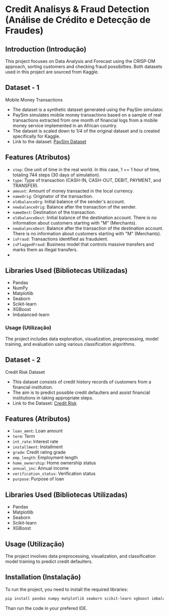 
# Credit Analisys & Fraud Detection (Análise de Crédito e Detecção de Fraudes)

## Introduction (Introdução)
This project focuses on Data Analysis and Forecast using the CRISP-DM approach, sorting customers and checking fraud possibilties. Both datasets used in this project are sourced from Kaggle.


## Dataset - 1
 Mobile Money Transactions
- The dataset is a synthetic dataset generated using the PaySim simulator.
- PaySim simulates mobile money transactions based on a sample of real transactions extracted from one month of financial logs from a mobile money service implemented in an African country.
- The dataset is scaled down to 1/4 of the original dataset and is created specifically for Kaggle.
- Link to the dataset: [PaySim Dataset](https://www.kaggle.com/datasets/ealaxi/paysim1)


## Features (Atributos)

- `step`: One unit of time in the real world. In this case, 1 == 1 hour of time, totaling 744 steps (30 days of simulation).
- `type`: Type of transaction (CASH-IN, CASH-OUT, DEBIT, PAYMENT, and TRANSFER).
- `amount`: Amount of money transacted in the local currency.
- `nameOrig`: Originator of the transaction.
- `oldbalanceOrg`: Initial balance of the sender's account.
- `newbalanceOrig`: Balance after the transaction of the sender.
- `nameDest`: Destination of the transaction.
- `oldbalanceDest`: Initial balance of the destination account. There is no information about customers starting with "M" (Merchants).
- `newbalanceDest`: Balance after the transaction of the destination account. There is no information about customers starting with "M" (Merchants).
- `isFraud`: Transactions identified as fraudulent.
- `isFlaggedFraud`: Business model that controls massive transfers and marks them as illegal transfers.
- 
## Libraries Used (Bibliotecas Utilizadas)

- Pandas
- NumPy
- Matplotlib
- Seaborn
- Scikit-learn
- XGBoost
- Imbalanced-learn

### Usage (Utilização)
The project includes data exploration, visualization, preprocessing, model training, and evaluation using various classification algorithms.

## Dataset - 2
Credit Risk Dataset

- This dataset consists of credit history records of customers from a financial institution.
- The aim is to predict possible credit defaulters and assist financial institutions in taking appropriate steps.
- Link to the Dataset: [Credit Risk](https://www.kaggle.com/datasets/ranadeep/credit-risk-dataset)


## Features (Atributos)

- `loan_amnt`: Loan amount
- `term`: Term
- `int_rate`: Interest rate
- `installment`: Installment
- `grade`: Credit rating grade
- `emp_length`: Employment length
- `home_ownership`: Home ownership status
- `annual_inc`: Annual income
- `verification_status`: Verification status
- `purpose`: Purpose of loan


## Libraries Used (Bibliotecas Utilizadas)

- Pandas
- Matplotlib
- Seaborn
- Scikit-learn
- XGBoost

## Usage (Utilização)

The project involves data preprocessing, visualization, and classification model training to predict credit defaulters.

## Installation (Instalação)
To run the project, you need to install the required libraries:

```bash
pip install pandas numpy matplotlib seaborn scikit-learn xgboost imbalanced-learn plotly
```
Than run the code in your prefered IDE.

